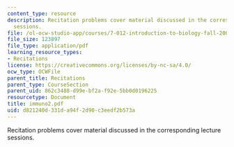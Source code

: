 ```yaml
---
content_type: resource
description: Recitation problems cover material discussed in the corresponding lecture
  sessions.
file: /ol-ocw-studio-app/courses/7-012-introduction-to-biology-fall-2004/d821240d331da94f2d90c3eedf2b573a_immuno2.pdf
file_size: 123897
file_type: application/pdf
learning_resource_types:
- Recitations
license: https://creativecommons.org/licenses/by-nc-sa/4.0/
ocw_type: OCWFile
parent_title: Recitations
parent_type: CourseSection
parent_uid: 862c3488-d99e-bf2a-f92e-5bb0d0196225
resourcetype: Document
title: immuno2.pdf
uid: d821240d-331d-a94f-2d90-c3eedf2b573a
---
```

Recitation problems cover material discussed in the corresponding lecture sessions.
